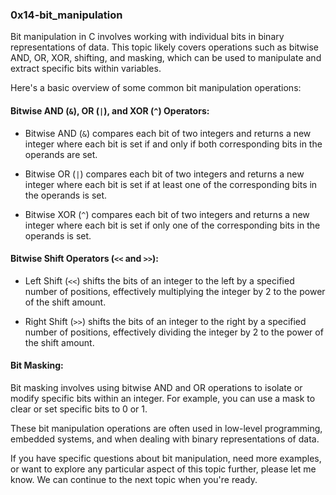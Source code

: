 ### 0x14-bit_manipulation

Bit manipulation in C involves working with individual bits in binary representations of data. This topic likely covers operations such as bitwise AND, OR, XOR, shifting, and masking, which can be used to manipulate and extract specific bits within variables.

Here's a basic overview of some common bit manipulation operations:

#### Bitwise AND (`&`), OR (`|`), and XOR (`^`) Operators:
- Bitwise AND (`&`) compares each bit of two integers and returns a new integer where each bit is set if and only if both corresponding bits in the operands are set.

- Bitwise OR (`|`) compares each bit of two integers and returns a new integer where each bit is set if at least one of the corresponding bits in the operands is set.

- Bitwise XOR (`^`) compares each bit of two integers and returns a new integer where each bit is set if only one of the corresponding bits in the operands is set.

#### Bitwise Shift Operators (`<<` and `>>`):
- Left Shift (`<<`) shifts the bits of an integer to the left by a specified number of positions, effectively multiplying the integer by 2 to the power of the shift amount.

- Right Shift (`>>`) shifts the bits of an integer to the right by a specified number of positions, effectively dividing the integer by 2 to the power of the shift amount.

#### Bit Masking:
Bit masking involves using bitwise AND and OR operations to isolate or modify specific bits within an integer. For example, you can use a mask to clear or set specific bits to 0 or 1.

These bit manipulation operations are often used in low-level programming, embedded systems, and when dealing with binary representations of data.

If you have specific questions about bit manipulation, need more examples, or want to explore any particular aspect of this topic further, please let me know. We can continue to the next topic when you're ready.
